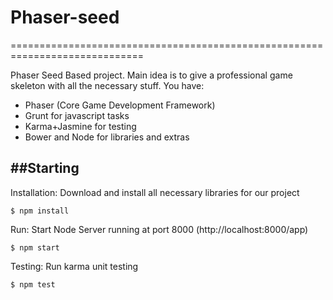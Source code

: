 # Phaser-seed
=============================================================================

Phaser Seed Based  project.
Main idea is to give a professional game skeleton with all the necessary stuff.
You have:
* Phaser (Core Game Development Framework)
* Grunt for javascript tasks
* Karma+Jasmine for testing
* Bower and Node for libraries and extras

##Starting
-----------------------------------------------------------------------------
Installation:
Download and install all necessary libraries for our project
```
$ npm install
```

Run:
Start Node Server running at port 8000 (http://localhost:8000/app)
```
$ npm start
```

Testing:
Run karma unit testing
```
$ npm test
```